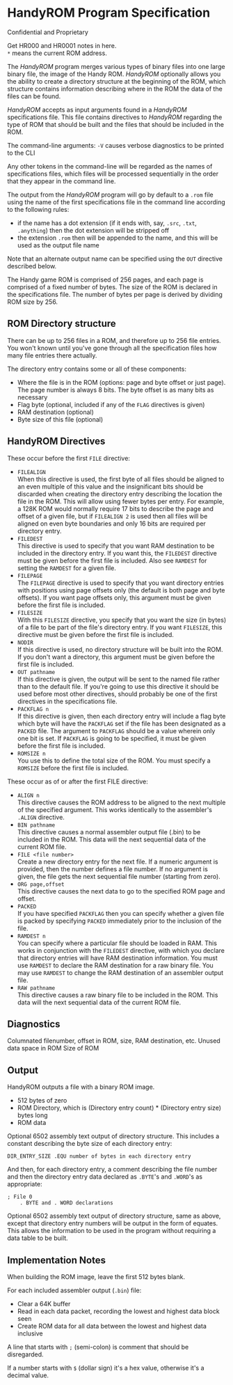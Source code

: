 # HandyROM Program Specification

Confidential and Proprietary

Get HR000 and HR0001 notes in here.  
`*` means the current ROM address.

The *HandyROM* program merges various types of binary files into one large binary file, the image of the Handy ROM. *HandyROM* optionally allows you the ability to create a directory structure at the beginning of the ROM, which structure contains information describing where in the ROM the data of the files can be found.

*HandyROM* accepts as input arguments found in a *HandyROM* specifications file. This file contains directives to *HandyROM* regarding the type of ROM that should be built and the files that should be included in the ROM.

The command-line arguments: `-V` causes verbose diagnostics to be printed to the CLI

Any other tokens in the command-line will be regarded as the names of specifications files, which files will be processed sequentially in the order that they appear in the command line.

The output from the *HandyROM* program will go by default to a `.rom` file using the name of the first specifications file in the command line according to the following rules:

- if the name has a dot extension (if it ends with, say, `.src`, `.txt`, `.anything`) then the dot extension will be stripped off
- the extension `.rom` then will be appended to the name, and this will be used as the output file name

Note that an alternate output name can be specified using the `OUT` directive described below.

The Handy game ROM is comprised of 256 pages, and each page is comprised of a fixed number of bytes. The size of the ROM is declared in the specifications file. The number of bytes per page is derived by dividing ROM size by 256.

## ROM Directory structure

There can be up to 256 files in a ROM, and therefore up to 256 file entries. You won't known until you've gone through all the specification files how many file entries there actually.

The directory entry contains some or all of these components:

- Where the file is in the ROM (options: page and byte offset or just page). The page number is always 8 bits. The byte offset is as many bits as necessary 
- Flag byte (optional, included if any of the `FLAG` directives is given)
- RAM destination (optional)
- Byte size of this file (optional)

## HandyROM Directives

These occur before the first `FILE` directive:

- `FILEALIGN`  
  When this directive is used, the first byte of all files should be aligned to an even multiple of this value and the insignificant bits should be discarded when creating the directory entry describing the location the file in the ROM. This will allow using fewer bytes per entry. For example, a 128K ROM would normally require 17 bits to describe the page and offset of a given file, but if `FILEALIGN 2` is used then all files will be aligned on even byte boundaries and only 16 bits are required per directory entry.
- `FILEDEST`  
  This directive is used to specify that you want RAM destination to be included in the directory entry. If you want this, the `FILEDEST` directive must be given before the first file is included. Also see `RAMDEST` for setting the `RAMDEST` for a given file.
- `FILEPAGE`  
  The `FILEPAGE` directive is used to specify that you want directory entries with positions using page offsets only (the default is both page and byte offsets). If you want page offsets only, this argument must be given before the first file is included.
- `FILESIZE`  
  With this `FILESIZE` directive, you specify that you want the size (in bytes) of a file to be part of the file's directory entry. If you want `FILESIZE`, this directive must be given before the first file is included.
- `NODIR`  
  If this directive is used, no directory structure will be built into the ROM. If you don't want a directory, this argument must be given before the first file is included.
- `OUT pathname`  
  If this directive is given, the output will be sent to the named file rather than to the default file. If you're going to use this directive it should be used before most other directives, should probably be one of the first directives in the specifications file.
- `PACKFLAG n`  
   If this directive is given, then each directory entry will include a flag byte which byte will have the `PACKFLAG` set if the file has been designated as a `PACKED` file. The argument to `PACKFLAG` should be a value wherein only one bit is set. If `PACKFLAG` is going to be specified, it must be given before the first file is included.
- `ROMSIZE n`  
  You use this to define the total size of the ROM. You must specify a `ROMSIZE` before the first file is included.

These occur as of or after the first FILE directive:

- `ALIGN n`  
  This directive causes the ROM address to be aligned to the next multiple of the specified argument. This works identically to the assembler's `.ALIGN` directive.
- `BIN pathname`  
  This directive causes a normal assembler output file (.bin) to be included in the ROM. This data will the next sequential data of the current ROM file.
- `FILE <file number>`  
  Create a new directory entry for the next file. If a numeric argument is provided, then the number defines a file number. If no argument is given, the file gets the next sequential file number (starting from zero).
- `ORG page,offset`  
  This directive causes the next data to go to the specified ROM page and offset.
- `PACKED`  
  If you have specified `PACKFLAG` then you can specify whether a given file is packed by specifying `PACKED` immediately prior to the inclusion of the file.
- `RAMDEST n`  
  You can specify where a particular file should be loaded in RAM. This works in conjunction with the `FILEDEST` directive, with which you declare that directory entries will have RAM destination information. You must use `RAMDEST` to declare the RAM destination for a raw binary file. You may use `RAMDEST` to change the RAM destination of an assembler output file.
- `RAW pathname`  
  This directive causes a raw binary file to be included in the ROM. This data will the next sequential data of the current ROM file.

## Diagnostics

Columnated filenumber, offset in ROM, size, RAM destination, etc. Unused data space in ROM Size of ROM

## Output

HandyROM outputs a file with a binary ROM image.

- 512 bytes of zero
- ROM Directory, which is (Directory entry count) * (Directory entry size) bytes long
- ROM data

Optional 6502 assembly text output of directory structure. This includes a constant describing the byte size of each directory entry: 

```
DIR_ENTRY_SIZE .EQU number of bytes in each directory entry
```

And then, for each directory entry, a comment describing the file number and then the directory entry data declared as `.BYTE`'s and `.WORD`'s as appropriate:

```
; File 0
	. BYTE and . WORD declarations
```

Optional 6502 assembly text output of directory structure, same as above, except that directory entry numbers will be output in the form of equates. This allows the information to be used in the program without requiring a data table to be built.

## Implementation Notes

When building the ROM image, leave the first 512 bytes blank.

For each included assembler output (`.bin`) file:

- Clear a 64K buffer
- Read in each data packet, recording the lowest and highest data block seen
- Create ROM data for all data between the lowest and highest data inclusive

A line that starts with `;` (semi-colon) is comment that should be disregarded.

If a number starts with `$` (dollar sign) it's a hex value, otherwise it's a decimal value.
